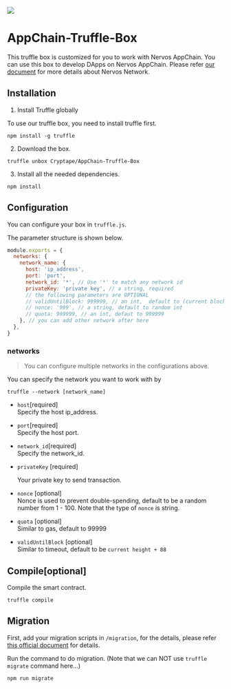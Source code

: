 ![](https://img.shields.io/badge/made%20for-Nervos%20AppChain-blue.svg)

# AppChain-Truffle-Box

This truffle box is customized for you to work with Nervos AppChain. You can use this box to develop DApps on Nervos AppChain. 
Please refer [our document](https://docs.nervos.org/) for more details about Nervos Network.

## Installation

1. Install Truffle globally

To use our truffle box, you need to install truffle first.
```
npm install -g truffle
```

2. Download the box.

```
truffle unbox Cryptape/AppChain-Truffle-Box
```

3. Install all the needed dependencies. 

```
npm install
```

## Configuration

You can configure your box in `truffle.js`.

The parameter structure is shown below.

```js
module.exports = {
  networks: {
    network_name: {
      host: 'ip_address',
      port: 'port',
      network_id: '*', // Use '*' to match any network id
      privateKey: 'private key', // a string, required
      // the following parameters are OPTIONAL
      // validUntilBlock: 999999, // an int,  default to (current block number)+88
      // nonce: '999', // a string, default to random int
      // quota: 999999, // an int, defaut to 999999
    }, // you can add other network after here
  },
}
```

### networks

> You can configure multiple networks in the configurations above.

You can specify the network you want to work with by 
```
truffle --network [network_name]
```

* `host`[required]  
Specify the host ip_address.

* `port`[required]  
Specify the host port.

* `network_id`[required]  
Specify the network_id.

* `privateKey` [required]  

  Your private key to send transaction.

* `nonce` [optional]  
  Nonce is used to prevent double-spending, default to be a random number from 1 - 100.
  Note that the type of `nonce` is string.

* `quota` [optional]  
  Similar to gas, default to 99999

* `validUntilBlock` [optional]  
  Similar to timeout, default to be `current height + 88`

## Compile[optional]
Compile the smart contract.
```
truffle compile
```

## Migration

First, add your migration scripts in `/migration`, for the details, please refer [this official document](https://cryptape.quip.com/mirjAqb1GJIa) for details.

Run the command to do migration. (Note that we can NOT use `truffle migrate` command here...)
```
npm run migrate
```

